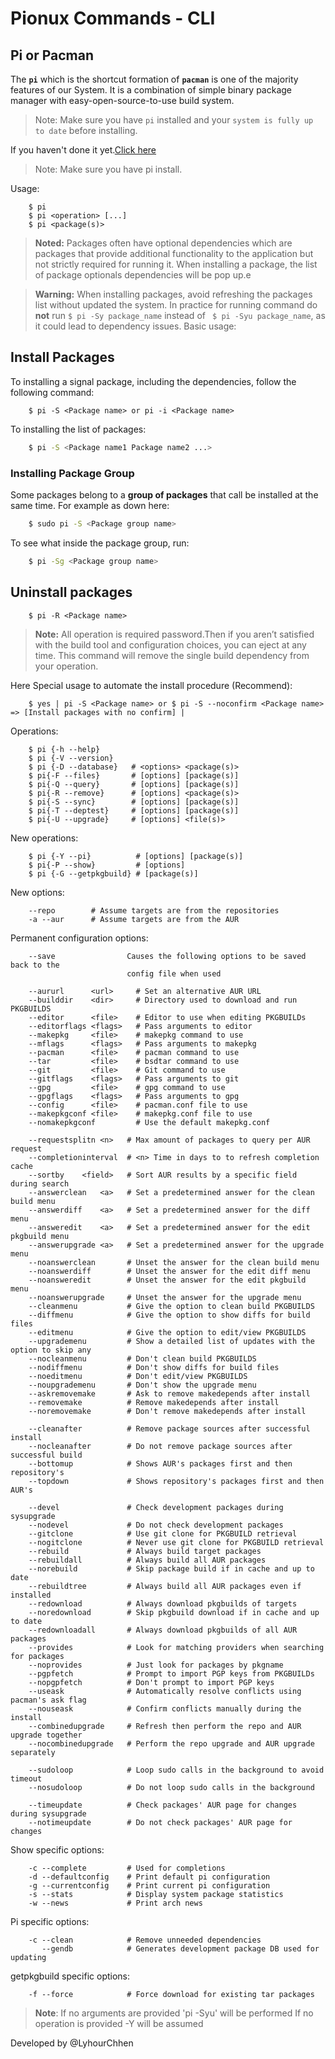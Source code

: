 # Pionux Commands - CLI

## Pi or Pacman

The **`pi`** which is the shortcut formation of **`pacman`** is one of the majority features of our System. It is a combination of simple binary package manager with easy-open-source-to-use build system.

> Note: Make sure you have `pi` installed and your `system is fully up to date` before installing.

If you haven't done it yet.[Click here]()

> Note: Make sure you have pi install.

Usage:

```text
    $ pi
    $ pi <operation> [...]
    $ pi <package(s)>
```

> **Noted:** Packages often have optional dependencies which are packages that provide additional functionality to the application but not strictly required for running it. When installing a package, the list of package optionals dependencies will be pop up.e

> **Warning:** When installing packages, avoid refreshing the packages list without updated the system. In practice for running command  do **not** run ```$ pi -Sy package_name``` instead of ``` $ pi -Syu package_name```, as it could lead to dependency issues.
Basic usage:

## Install Packages

To installing a signal package, including the dependencies, follow the following command:

```text
    $ pi -S <Package name> or pi -i <Package name>
```

To installing the list of packages:

```sh
    $ pi -S <Package name1 Package name2 ...>
```

### Installing Package Group

Some packages belong to a **group of packages** that call be installed at the same time. For example as down here:

```sh
    $ sudo pi -S <Package group name>
```

To see what inside the package group, run:

```sh
    $ pi -Sg <Package group name>
```

## Uninstall packages

```text
    $ pi -R <Package name>
```

> **Note:** All operation is required password.Then if you aren’t satisfied with the build tool and configuration choices, you can eject at any time. This command will remove the single build dependency from your operation.

Here Special usage to automate the install procedure (Recommend):

```text
	$ yes | pi -S <Package name> or $ pi -S --noconfirm <Package name> => [Install packages with no confirm] |
```

Operations:

```text
    $ pi {-h --help}
    $ pi {-V --version}
    $ pi {-D --database}   # <options> <package(s)>
    $ pi{-F --files}       # [options] [package(s)]
    $ pi{-Q --query}       # [options] [package(s)]
    $ pi{-R --remove}      # [options] <package(s)>
    $ pi{-S --sync}        # [options] [package(s)]
    $ pi{-T --deptest}     # [options] [package(s)]
    $ pi{-U --upgrade}     # [options] <file(s)>
```

New operations:

```text
    $ pi {-Y --pi}          # [options] [package(s)]
    $ pi{-P --show}         # [options]
    $ pi {-G --getpkgbuild} # [package(s)]
```

New options:

```text
    --repo        # Assume targets are from the repositories
    -a --aur      # Assume targets are from the AUR
```

Permanent configuration options:

```text
    --save                Causes the following options to be saved back to the
                          config file when used

    --aururl      <url>     # Set an alternative AUR URL  
    --builddir    <dir>     # Directory used to download and run PKGBUILDS
    --editor      <file>    # Editor to use when editing PKGBUILDs
    --editorflags <flags>   # Pass arguments to editor
    --makepkg     <file>    # makepkg command to use  
    --mflags      <flags>   # Pass arguments to makepkg
    --pacman      <file>    # pacman command to use
    --tar         <file>    # bsdtar command to use
    --git         <file>    # Git command to use  
    --gitflags    <flags>   # Pass arguments to git
    --gpg         <file>    # gpg command to use  
    --gpgflags    <flags>   # Pass arguments to gpg
    --config      <file>    # pacman.conf file to use
    --makepkgconf <file>    # makepkg.conf file to use
    --nomakepkgconf         # Use the default makepkg.conf

    --requestsplitn <n>   # Max amount of packages to query per AUR request
    --completioninterval  # <n> Time in days to to refresh completion cache
    --sortby    <field>   # Sort AUR results by a specific field during search
    --answerclean   <a>   # Set a predetermined answer for the clean build menu
    --answerdiff    <a>   # Set a predetermined answer for the diff menu
    --answeredit    <a>   # Set a predetermined answer for the edit pkgbuild menu
    --answerupgrade <a>   # Set a predetermined answer for the upgrade menu
    --noanswerclean       # Unset the answer for the clean build menu
    --noanswerdiff        # Unset the answer for the edit diff menu
    --noansweredit        # Unset the answer for the edit pkgbuild menu
    --noanswerupgrade     # Unset the answer for the upgrade menu
    --cleanmenu           # Give the option to clean build PKGBUILDS
    --diffmenu            # Give the option to show diffs for build files
    --editmenu            # Give the option to edit/view PKGBUILDS
    --upgrademenu         # Show a detailed list of updates with the option to skip any
    --nocleanmenu         # Don't clean build PKGBUILDS
    --nodiffmenu          # Don't show diffs for build files
    --noeditmenu          # Don't edit/view PKGBUILDS
    --noupgrademenu       # Don't show the upgrade menu
    --askremovemake       # Ask to remove makedepends after install
    --removemake          # Remove makedepends after install
    --noremovemake        # Don't remove makedepends after install

    --cleanafter          # Remove package sources after successful install
    --nocleanafter        # Do not remove package sources after successful build
    --bottomup            # Shows AUR's packages first and then repository's
    --topdown             # Shows repository's packages first and then AUR's

    --devel               # Check development packages during sysupgrade
    --nodevel             # Do not check development packages
    --gitclone            # Use git clone for PKGBUILD retrieval
    --nogitclone          # Never use git clone for PKGBUILD retrieval
    --rebuild             # Always build target packages
    --rebuildall          # Always build all AUR packages
    --norebuild           # Skip package build if in cache and up to date
    --rebuildtree         # Always build all AUR packages even if installed
    --redownload          # Always download pkgbuilds of targets
    --noredownload        # Skip pkgbuild download if in cache and up to date
    --redownloadall       # Always download pkgbuilds of all AUR packages
    --provides            # Look for matching providers when searching for packages
    --noprovides          # Just look for packages by pkgname
    --pgpfetch            # Prompt to import PGP keys from PKGBUILDs
    --nopgpfetch          # Don't prompt to import PGP keys
    --useask              # Automatically resolve conflicts using pacman's ask flag
    --nouseask            # Confirm conflicts manually during the install
    --combinedupgrade     # Refresh then perform the repo and AUR upgrade together
    --nocombinedupgrade   # Perform the repo upgrade and AUR upgrade separately

    --sudoloop            # Loop sudo calls in the background to avoid timeout
    --nosudoloop          # Do not loop sudo calls in the background

    --timeupdate          # Check packages' AUR page for changes during sysupgrade
    --notimeupdate        # Do not check packages' AUR page for changes
```

Show specific options:

```text
    -c --complete         # Used for completions
    -d --defaultconfig    # Print default pi configuration
    -g --currentconfig    # Print current pi configuration
    -s --stats            # Display system package statistics
    -w --news             # Print arch news
```

Pi specific options:

```text
    -c --clean            # Remove unneeded dependencies
       --gendb            # Generates development package DB used for updating
```

getpkgbuild specific options:

```text
    -f --force            # Force download for existing tar packages
```

> **Note**:
If no arguments are provided 'pi -Syu' will be performed
If no operation is provided -Y will be assumed

Developed by @LyhourChhen
